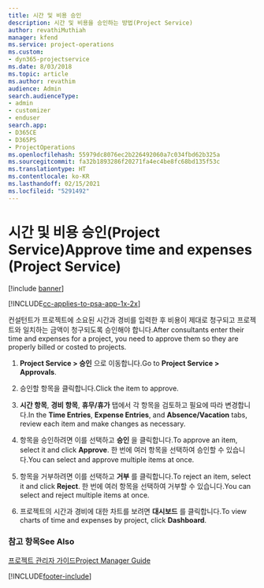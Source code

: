 ```yaml
---
title: 시간 및 비용 승인
description: 시간 및 비용을 승인하는 방법(Project Service)
author: revathiMuthiah
manager: kfend
ms.service: project-operations
ms.custom:
- dyn365-projectservice
ms.date: 8/03/2018
ms.topic: article
ms.author: revathim
audience: Admin
search.audienceType:
- admin
- customizer
- enduser
search.app:
- D365CE
- D365PS
- ProjectOperations
ms.openlocfilehash: 55979dc8076ec2b226492060a7c034fbd62b325a
ms.sourcegitcommit: fa32b1893286f20271fa4ec4be8fc68bd135f53c
ms.translationtype: HT
ms.contentlocale: ko-KR
ms.lasthandoff: 02/15/2021
ms.locfileid: "5291492"
---
```

# <a name="approve-time-and-expenses-project-service"></a><span data-ttu-id="95c4b-103">시간 및 비용 승인(Project Service)</span><span class="sxs-lookup"><span data-stu-id="95c4b-103">Approve time and expenses (Project Service)</span></span>

[!include [banner](../includes/psa-now-project-operations.md)]

[!INCLUDE[cc-applies-to-psa-app-1x-2x](../includes/cc-applies-to-psa-app-1x-2x.md)]

<span data-ttu-id="95c4b-104">컨설턴트가 프로젝트에 소요된 시간과 경비를 입력한 후 비용이 제대로 청구되고 프로젝트와 일치하는 금액이 청구되도록 승인해야 합니다.</span><span class="sxs-lookup"><span data-stu-id="95c4b-104">After consultants enter their time and expenses for a project, you need to approve them so they are properly billed or costed to projects.</span></span>  
  
1.  <span data-ttu-id="95c4b-105">**Project Service > 승인** 으로 이동합니다.</span><span class="sxs-lookup"><span data-stu-id="95c4b-105">Go to **Project Service > Approvals**.</span></span>  
  
2.  <span data-ttu-id="95c4b-106">승인할 항목을 클릭합니다.</span><span class="sxs-lookup"><span data-stu-id="95c4b-106">Click the item to approve.</span></span>  
  
3.  <span data-ttu-id="95c4b-107">**시간 항목**, **경비 항목**, **휴무/휴가** 탭에서 각 항목을 검토하고 필요에 따라 변경합니다.</span><span class="sxs-lookup"><span data-stu-id="95c4b-107">In the **Time Entries**, **Expense Entries**, and **Absence/Vacation** tabs, review each item and make changes as necessary.</span></span>  
  
4.  <span data-ttu-id="95c4b-108">항목을 승인하려면 이를 선택하고 **승인** 을 클릭합니다.</span><span class="sxs-lookup"><span data-stu-id="95c4b-108">To approve an item, select it and click **Approve**.</span></span> <span data-ttu-id="95c4b-109">한 번에 여러 항목을 선택하여 승인할 수 있습니다.</span><span class="sxs-lookup"><span data-stu-id="95c4b-109">You can select and approve multiple items at once.</span></span>  
  
5.  <span data-ttu-id="95c4b-110">항목을 거부하려면 이를 선택하고 **거부** 를 클릭합니다.</span><span class="sxs-lookup"><span data-stu-id="95c4b-110">To reject an item, select it and click **Reject**.</span></span> <span data-ttu-id="95c4b-111">한 번에 여러 항목을 선택하여 거부할 수 있습니다.</span><span class="sxs-lookup"><span data-stu-id="95c4b-111">You can select and reject multiple items at once.</span></span>  
  
6.  <span data-ttu-id="95c4b-112">프로젝트의 시간과 경비에 대한 차트를 보려면 **대시보드** 를 클릭합니다.</span><span class="sxs-lookup"><span data-stu-id="95c4b-112">To view charts of time and expenses by project, click **Dashboard**.</span></span>  
  
### <a name="see-also"></a><span data-ttu-id="95c4b-113">참고 항목</span><span class="sxs-lookup"><span data-stu-id="95c4b-113">See Also</span></span>  
 [<span data-ttu-id="95c4b-114">프로젝트 관리자 가이드</span><span class="sxs-lookup"><span data-stu-id="95c4b-114">Project Manager Guide</span></span>](../psa/project-manager-guide.md)


[!INCLUDE[footer-include](../includes/footer-banner.md)]